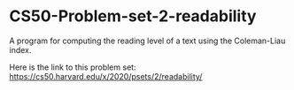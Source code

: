 # CS50-Problem-set-2-readability
A program for computing the reading level of a text using the Coleman-Liau index. 

Here is the link to this problem set: https://cs50.harvard.edu/x/2020/psets/2/readability/ 


